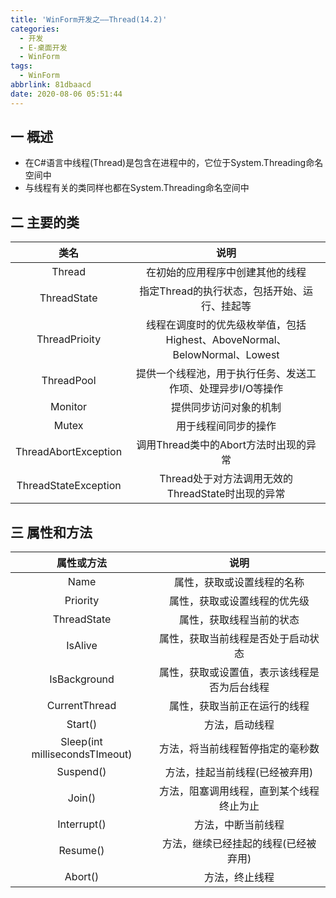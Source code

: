 ```yaml
---
title: 'WinForm开发之——Thread(14.2)'
categories:
  - 开发
  - E-桌面开发
  - WinForm
tags:
  - WinForm
abbrlink: 81dbaacd
date: 2020-08-06 05:51:44
---
```

## 一 概述

* 在C#语言中线程(Thread)是包含在进程中的，它位于System.Threading命名空间中
* 与线程有关的类同样也都在System.Threading命名空间中

<!--more-->

## 二 主要的类

|         类名         |                             说明                             |
| :------------------: | :----------------------------------------------------------: |
|        Thread        |               在初始的应用程序中创建其他的线程               |
|     ThreadState      |         指定Thread的执行状态，包括开始、运行、挂起等         |
|    ThreadPrioity     | 线程在调度时的优先级枚举值，包括Highest、AboveNormal、BelowNormal、Lowest |
|      ThreadPool      | 提供一个线程池，用于执行任务、发送工作项、处理异步I/O等操作  |
|       Monitor        |                    提供同步访问对象的机制                    |
|        Mutex         |                     用于线程间同步的操作                     |
| ThreadAbortException |            调用Thread类中的Abort方法时出现的异常             |
| ThreadStateException |      Thread处于对方法调用无效的ThreadState时出现的异常       |

## 三 属性和方法

|         **属性或方法**         |                   **说明**                   |
| :----------------------------: | :------------------------------------------: |
|              Name              |          属性，获取或设置线程的名称          |
|            Priority            |         属性，获取或设置线程的优先级         |
|          ThreadState           |           属性，获取线程当前的状态           |
|            IsAlive             |      属性，获取当前线程是否处于启动状态      |
|          IsBackground          | 属性，获取或设置值，表示该线程是否为后台线程 |
|         CurrentThread          |         属性，获取当前正在运行的线程         |
|            Start()             |                方法，启动线程                |
| Sleep(int millisecondsTImeout) |       方法，将当前线程暂停指定的毫秒数       |
|           Suspend()            |        方法，挂起当前线程(已经被弃用)        |
|             Join()             |   方法，阻塞调用线程，直到某个线程终止为止   |
|          Interrupt()           |              方法，中断当前线程              |
|            Resume()            |     方法，继续已经挂起的线程(已经被弃用)     |
|            Abort()             |                方法，终止线程                |

